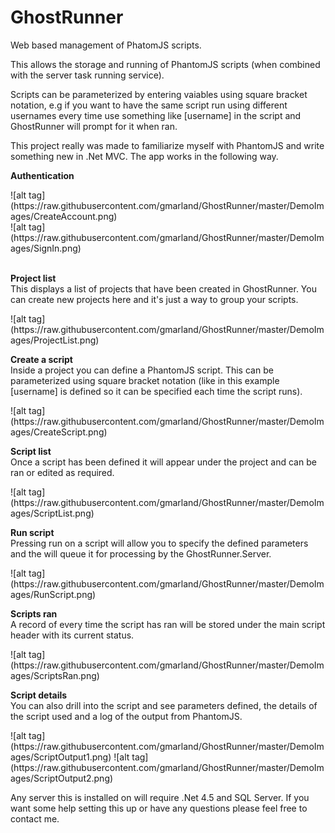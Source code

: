 GhostRunner
===========

Web based management of PhatomJS scripts.

This allows the storage and running of PhantomJS scripts (when combined with the server task running service). 

Scripts can be parameterized by entering vaiables using square bracket notation, e.g if you want to have the same script run using different usernames every time use something like [username] in the script and GhostRunner will prompt for it when ran.

This project really was made to familiarize myself with PhantomJS and write something new in .Net MVC. The app works in the following way.

<p><b>Authentication</b></p>
<div>![alt tag](https://raw.githubusercontent.com/gmarland/GhostRunner/master/DemoImages/CreateAccount.png)</div>
<div>![alt tag](https://raw.githubusercontent.com/gmarland/GhostRunner/master/DemoImages/SignIn.png)</div>
<br/>
<p><b>Project list</b><br/>This displays a list of projects that have been created in GhostRunner. You can create new projects here and it's just a way to group your scripts.</p>
![alt tag](https://raw.githubusercontent.com/gmarland/GhostRunner/master/DemoImages/ProjectList.png)
<br/>
<p><b>Create a script</b><br>Inside a project you can define a PhantomJS script. This can be parameterized using square bracket notation (like in this example [username] is defined so it can be specified each time the script runs).</p>
![alt tag](https://raw.githubusercontent.com/gmarland/GhostRunner/master/DemoImages/CreateScript.png)
<br/>
<p><b>Script list</b><br>Once a script has been defined it will appear under the project and can be ran or edited as required.</p>
![alt tag](https://raw.githubusercontent.com/gmarland/GhostRunner/master/DemoImages/ScriptList.png)
<br/>
<p><b>Run script</b><br>Pressing run on a script will allow you to specify the defined parameters and the will queue it for processing by the GhostRunner.Server.</p>
![alt tag](https://raw.githubusercontent.com/gmarland/GhostRunner/master/DemoImages/RunScript.png)
<br/>
<p><b>Scripts ran</b><br>A record of every time the script has ran will be stored under the main script header with its current status.</p>
![alt tag](https://raw.githubusercontent.com/gmarland/GhostRunner/master/DemoImages/ScriptsRan.png)
<br/>
<p><b>Script details</b><br>You can also drill into the script and see parameters defined, the details of the script used and a log of the output from PhantomJS.</p>
![alt tag](https://raw.githubusercontent.com/gmarland/GhostRunner/master/DemoImages/ScriptOutput1.png)
![alt tag](https://raw.githubusercontent.com/gmarland/GhostRunner/master/DemoImages/ScriptOutput2.png)

Any server this is installed on will require .Net 4.5 and SQL Server. If you want some help setting this up or have any questions please feel free to contact me.
